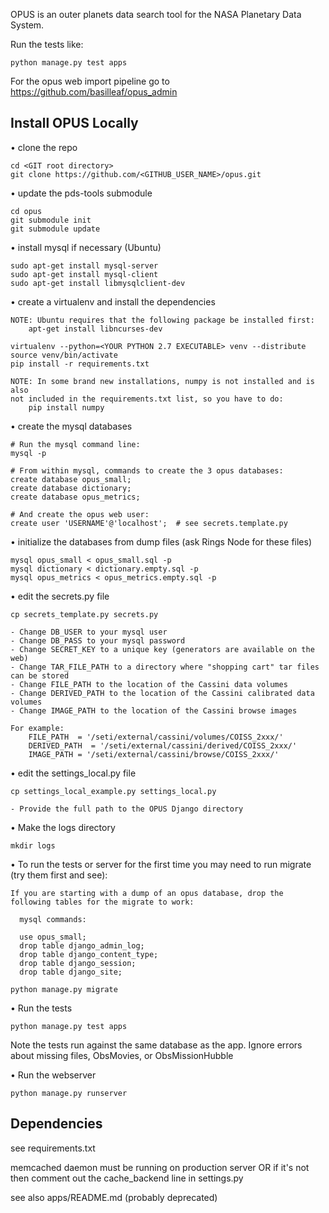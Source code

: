 OPUS is an outer planets data search tool for the NASA Planetary Data System.

Run the tests like: 

	python manage.py test apps

For the opus web import pipeline go to https://github.com/basilleaf/opus_admin

## Install OPUS Locally

• clone the repo

    cd <GIT root directory>
    git clone https://github.com/<GITHUB_USER_NAME>/opus.git

• update the pds-tools submodule

    cd opus
    git submodule init
    git submodule update

• install mysql if necessary (Ubuntu)

    sudo apt-get install mysql-server
    sudo apt-get install mysql-client
    sudo apt-get install libmysqlclient-dev
	
• create a virtualenv and install the dependencies

    NOTE: Ubuntu requires that the following package be installed first:
        apt-get install libncurses-dev
	
    virtualenv --python=<YOUR PYTHON 2.7 EXECUTABLE> venv --distribute
    source venv/bin/activate
    pip install -r requirements.txt

    NOTE: In some brand new installations, numpy is not installed and is also
    not included in the requirements.txt list, so you have to do:
        pip install numpy

• create the mysql databases

    # Run the mysql command line:
    mysql -p
    
    # From within mysql, commands to create the 3 opus databases:  
    create database opus_small;  
    create database dictionary;
    create database opus_metrics;

    # And create the opus web user:
    create user 'USERNAME'@'localhost';  # see secrets.template.py 

• initialize the databases from dump files (ask Rings Node for these files)

    mysql opus_small < opus_small.sql -p
    mysql dictionary < dictionary.empty.sql -p
    mysql opus_metrics < opus_metrics.empty.sql -p

• edit the secrets.py file

    cp secrets_template.py secrets.py
    
    - Change DB_USER to your mysql user
    - Change DB_PASS to your mysql password
    - Change SECRET_KEY to a unique key (generators are available on the web)
    - Change TAR_FILE_PATH to a directory where "shopping cart" tar files can be stored
    - Change FILE_PATH to the location of the Cassini data volumes
    - Change DERIVED_PATH to the location of the Cassini calibrated data volumes
    - Change IMAGE_PATH to the location of the Cassini browse images

    For example:
        FILE_PATH  = '/seti/external/cassini/volumes/COISS_2xxx/'
        DERIVED_PATH  = '/seti/external/cassini/derived/COISS_2xxx/'
        IMAGE_PATH = '/seti/external/cassini/browse/COISS_2xxx/'
	
• edit the settings_local.py file

    cp settings_local_example.py settings_local.py
    
    - Provide the full path to the OPUS Django directory

• Make the logs directory

    mkdir logs

• To run the tests or server for the first time you may need to run migrate (try them first and see):

	If you are starting with a dump of an opus database, drop the following tables for the migrate to work:

	  mysql commands:
	  
	  use opus_small;
	  drop table django_admin_log;
	  drop table django_content_type;
	  drop table django_session;
	  drop table django_site;

    python manage.py migrate

• Run the tests

    python manage.py test apps

  Note the tests run against the same database as the app. Ignore errors about missing files, ObsMovies, or ObsMissionHubble

• Run the webserver

	python manage.py runserver



## Dependencies

see requirements.txt

memcached daemon must be running on production server OR if it's not then comment out the cache_backend line in settings.py

see also apps/README.md (probably deprecated)
